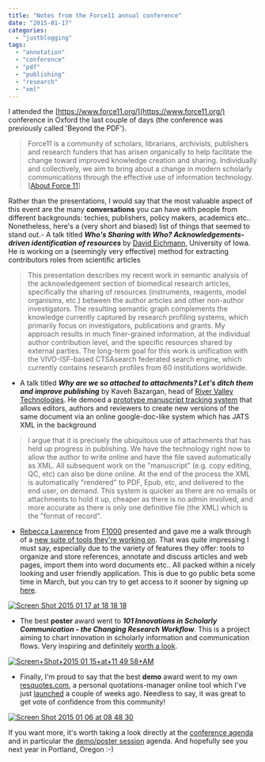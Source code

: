 ```yaml
---
title: "Notes from the Force11 annual conference"
date: "2015-01-17"
categories: 
  - "justblogging"
tags: 
  - "annotation"
  - "conference"
  - "pdf"
  - "publishing"
  - "research"
  - "xml"
---
```


I attended the [https://www.force11.org/](https://www.force11.org/) conference in Oxford the last couple of days (the conference was previously called 'Beyond the PDF').

> Force11 is a community of scholars, librarians, archivists, publishers and research funders that has arisen organically to help facilitate the change toward improved knowledge creation and sharing. Individually and collectively, we aim to bring about a change in modern scholarly communications through the effective use of information technology. \[[About Force 11](https://www.force11.org/about)\]

Rather than the presentations, I would say that the most valuable aspect of this event are the many **conversations** you can have with people from different backgrounds: techies, publishers, policy makers, academics etc.. Nonetheless, here's a (very short and biased) list of things that seemed to stand out.- A talk titled _**Who's Sharing with Who? Acknowledgements-driven identification of resources**_ by [David Eichmann](https://www.icts.uiowa.edu/Loki/research/browseResearch.jsp?browse=E&id=950712), University of Iowa. He is working on a (seemingly very effective) method for extracting contributors roles from scientific articles

> This presentation describes my recent work in semantic analysis of the acknowledgement section of biomedical research articles, specifically the sharing of resources (instruments, reagents, model organisms, etc.) between the author articles and other non-author investigators. The resulting semantic graph complements the knowledge currently captured by research profiling systems, which primarily focus on investigators, publications and grants. My approach results in much finer-grained information, at the individual author contribution level, and the specific resources shared by external parties. The long-term goal for this work is unification with the VIVO-ISF-based CTSAsearch federated search engine, which currently contains research profiles from 60 institutions worldwide.

- A talk titled _**Why are we so attached to attachments? Let's ditch them and improve publishing**_ by Kaveh Bazargan, head of [River Valley Technologies](http://rivervalleytechnologies.com/). He demoed a [prototype manuscript tracking system](http://rivervalleytechnologies.com/river-valley-technologies-launch-automated-xml-publishing/#more-179) that allows editors, authors and reviewers to create new versions of the same document via an online google-doc-like system which has JATS XML in the background

> I argue that it is precisely the ubiquitous use of attachments that has held up progress in publishing. We have the technology right now to allow the author to write online and have the file saved automatically as XML. All subsequent work on the "manuscript" (e.g. copy editing, QC, etc) can also be done online. At the end of the process the XML is automatically "rendered" to PDF, Epub, etc, and delivered to the end user, on demand. This system is quicker as there are no emails or attachments to hold it up, cheaper as there is no admin involved, and more accurate as there is only one definitive file (the XML) which is the "format of record".

- [Rebecca Lawrence](http://blog.f1000.com/author/rebecca-lawrence/) from [F1000](http://f1000.com/) presented and gave me a walk through of a [new suite of tools they're working on](http://f1000.com/beta/). That was quite impressing I must say, especially due to the variety of features they offer: tools to organize and store references, annotate and discuss articles and web pages, import them into word documents etc.. All packed within a nicely looking and user friendly application. This is due to go public beta some time in March, but you can try to get access to it sooner by signing up [here](http://f1000.com/beta/).

[![Screen Shot 2015 01 17 at 18 18 18](/media/static/blog_img/Screen-Shot-2015-01-17-at-18.18.18.png)](http://michelepasin.org/blog/wp-content/uploads/2015/01/Screen-Shot-2015-01-17-at-18.18.18.png)

- The best **poster** award went to _**101 Innovations in Scholarly Communication - the Changing Research Workflow**_. This is a project aiming to chart innovation in scholarly information and communication flows. Very inspiring and definitely [worth a look](http://figshare.com/articles/101_Innovations_in_Scholarly_Communication_the_Changing_Research_Workflow/1286826).

[![Screen+Shot+2015 01 15+at+11 49 58+AM](/media/static/blog_img/Screen-Shot-2015-01-15-at-11.49.58-AM.png)](http://michelepasin.org/blog/wp-content/uploads/2015/01/Screen-Shot-2015-01-15-at-11.49.58-AM.png)

- Finally, I'm proud to say that the best **demo** award went to my own [resquotes.com](http://www.resquotes.com/), a personal quotations-manager online tool which I've just [launched](http://michelepasin.org/blog/2015/01/05/introducing-resquotes-com/) a couple of weeks ago. Needless to say, it was great to get vote of confidence from this community!

[![Screen Shot 2015 01 06 at 08 48 30](/media/static/blog_img/Screen-Shot-2015-01-06-at-08.48.30.png)](http://michelepasin.org/blog/wp-content/uploads/2015/01/Screen-Shot-2015-01-06-at-08.48.30.png)

If you want more, it's worth taking a look directly at the [conference agenda](https://www.force11.org/meetings/force2015/detailed-agenda) and in particular the [demo/poster session](https://www.force11.org/meetings/force2015/demos-and-posters) agenda. And hopefully see you next year in Portland, Oregon :-)
